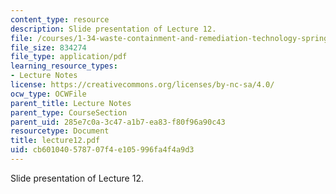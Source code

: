 ```yaml
---
content_type: resource
description: Slide presentation of Lecture 12.
file: /courses/1-34-waste-containment-and-remediation-technology-spring-2004/cb601040578707f4e105996fa4f4a9d3_lecture12.pdf
file_size: 834274
file_type: application/pdf
learning_resource_types:
- Lecture Notes
license: https://creativecommons.org/licenses/by-nc-sa/4.0/
ocw_type: OCWFile
parent_title: Lecture Notes
parent_type: CourseSection
parent_uid: 285e7c0a-3c47-a1b7-ea83-f80f96a90c43
resourcetype: Document
title: lecture12.pdf
uid: cb601040-5787-07f4-e105-996fa4f4a9d3
---
```

Slide presentation of Lecture 12.